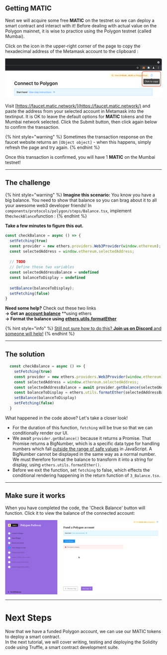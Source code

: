 # 

## Getting MATIC

Next we will acquire some free **MATIC** on the testnet so we can deploy a smart contract and interact with it! Before dealing with actual value on the Polygon mainnet, it is wise to practice using the Polygon testnet (called Mumbai).

Click on the icon in the upper-right corner of the page to copy the hexadecimal address of the Metamask account to the clipboard :

![](../../../.gitbook/assets/click_to_copy.png)

Visit [https://faucet.matic.network/](https://faucet.matic.network/) and paste the address from your selected account in Metamask into the textinput. It is OK to leave the default options for **MATIC** tokens and the Mumbai network selected. Click the Submit button, then click again below to confirm the transaction.

{% hint style="warning" %}
Sometimes the transaction response on the faucet website returns an `[Object object]` - when this happens, simply refresh the page and try again.
{% endhint %}

Once this transaction is confirmed, you will have 1 **MATIC** on the Mumbai testnet!  

-------------------------------------

## The challenge

{% hint style="warning" %}
**Imagine this scenario:** You know you have a big balance. You need to show that balance so you can brag about it to all your awesome web3 developer friends! In `components/protocols/polygon/steps/Balance.tsx`, implement the`checkBlance`function :
{% endhint %}

**Take a few minutes to figure this out.**

```typescript
const checkBalance = async () => {
  setFetching(true)
  const provider = new ethers.providers.Web3Provider(window.ethereum);
  const selectedAddress = window.ethereum.selectedAddress;

  // TODO
  // Define those two variables
  const selectedAddressBalance = undefined
  const balanceToDisplay = undefined

  setBalance(balanceToDisplay);
  setFetching(false)
}
```

**Need some help?** Check out these two links  
**→ Get an** [**account balance**](https://docs.ethers.io/v5/api/providers/provider/#Provider-getBalance) **using ethers  
**→ Format the balance using** [**ethers.utils.formatEther**](https://docs.ethers.io/v5/api/utils/display-logic/#unit-conversion)

{% hint style="info" %}
[Still not sure how to do this? **Join us on Discord** and someone will help!](https://discord.gg/fszyM7K)
{% endhint %}

-------------------------------------

## The solution

```typescript
  const checkBalance = async () => {
    setFetching(true)
    const provider = new ethers.providers.Web3Provider(window.ethereum)
    const selectedAddress = window.ethereum.selectedAddress;
    const selectedAddressBalance = await provider.getBalance(selectedAddress)
    const balanceToDisplay = ethers.utils.formatEther(selectedAddressBalance.toString())
    setBalance(balanceToDisplay)
    setFetching(false)
  }
```

What happened in the code above? Let's take a closer look!

* For the duration of this function, `fetching` will be true so that we can conditionally render our UI. 
* We await `provider.getBalance()` because it returns a Promise. That Promise returns a BigNumber, which is a specific data type for handling numbers which fall [outside the range of safe values](https://docs.ethers.io/v5/api/utils/bignumber/#BigNumber--notes-safenumbers) in JavaScript. A BigNumber cannot be displayed in the same way as a normal number. We must therefore format the balance to transform it into a string for display, using `ethers.utils.formatEther()`.
* Before we exit the function, set `fetching` to false, which effects the conditional rendering happening in the return function of `3_Balance.tsx`.

-------------------------------------

## Make sure it works

When you have completed the code, the 'Check Balance' button will function. Click it to view the balance of the connected account:

![](../../../.gitbook/assets/polygon-fund-v2.gif)

-------------------------------------

# Next Steps

Now that we have a funded Polygon account, we can use our MATIC tokens to deploy a smart contract.  
In the next tutorial, we will cover writing, testing and deploying the Solidity code using Truffle, a smart contract development suite.
